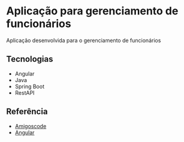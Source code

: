 
# Aplicação para gerenciamento de funcionários

Aplicação desenvolvida para o gerenciamento de funcionários

## Tecnologias

- Angular 
- Java
- Spring Boot
- RestAPI

## Referência

 - [Amigoscode](https://www.youtube.com/watch?v=Gx4iBLKLVHk&t=8783s)
- [Angular](https://angular.io/cli)

